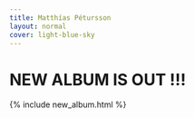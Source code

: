 ```yaml
---
title: Matthías Pétursson
layout: normal
cover: light-blue-sky
---
```


<h1 class="flakytitle"> NEW ALBUM IS OUT !!! </h1>

{% include new_album.html %}

